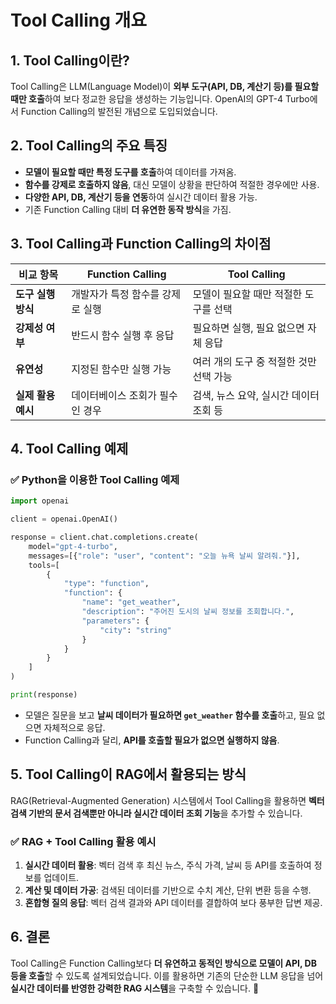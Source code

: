 # Tool Calling 개요

## 1. Tool Calling이란?

Tool Calling은 LLM(Language Model)이 **외부 도구(API, DB, 계산기 등)를 필요할 때만 호출**하여 보다 정교한 응답을 생성하는 기능입니다. OpenAI의 GPT-4 Turbo에서 Function Calling의 발전된 개념으로 도입되었습니다.

## 2. Tool Calling의 주요 특징

- **모델이 필요할 때만 특정 도구를 호출**하여 데이터를 가져옴.
- **함수를 강제로 호출하지 않음**, 대신 모델이 상황을 판단하여 적절한 경우에만 사용.
- **다양한 API, DB, 계산기 등을 연동**하여 실시간 데이터 활용 가능.
- 기존 Function Calling 대비 **더 유연한 동작 방식**을 가짐.

## 3. Tool Calling과 Function Calling의 차이점

| 비교 항목          | Function Calling                 | Tool Calling                            |
| ------------------ | -------------------------------- | --------------------------------------- |
| **도구 실행 방식** | 개발자가 특정 함수를 강제로 실행 | 모델이 필요할 때만 적절한 도구를 선택   |
| **강제성 여부**    | 반드시 함수 실행 후 응답         | 필요하면 실행, 필요 없으면 자체 응답    |
| **유연성**         | 지정된 함수만 실행 가능          | 여러 개의 도구 중 적절한 것만 선택 가능 |
| **실제 활용 예시** | 데이터베이스 조회가 필수인 경우  | 검색, 뉴스 요약, 실시간 데이터 조회 등  |

## 4. Tool Calling 예제

### ✅ Python을 이용한 Tool Calling 예제

```python
import openai

client = openai.OpenAI()

response = client.chat.completions.create(
    model="gpt-4-turbo",
    messages=[{"role": "user", "content": "오늘 뉴욕 날씨 알려줘."}],
    tools=[
        {
            "type": "function",
            "function": {
                "name": "get_weather",
                "description": "주어진 도시의 날씨 정보를 조회합니다.",
                "parameters": {
                    "city": "string"
                }
            }
        }
    ]
)

print(response)
```

- 모델은 질문을 보고 **날씨 데이터가 필요하면 `get_weather` 함수를 호출**하고, 필요 없으면 자체적으로 응답.
- Function Calling과 달리, **API를 호출할 필요가 없으면 실행하지 않음**.

## 5. Tool Calling이 RAG에서 활용되는 방식

RAG(Retrieval-Augmented Generation) 시스템에서 Tool Calling을 활용하면 **벡터 검색 기반의 문서 검색뿐만 아니라 실시간 데이터 조회 기능**을 추가할 수 있습니다.

### ✅ RAG + Tool Calling 활용 예시

1. **실시간 데이터 활용**: 벡터 검색 후 최신 뉴스, 주식 가격, 날씨 등 API를 호출하여 정보를 업데이트.
2. **계산 및 데이터 가공**: 검색된 데이터를 기반으로 수치 계산, 단위 변환 등을 수행.
3. **혼합형 질의 응답**: 벡터 검색 결과와 API 데이터를 결합하여 보다 풍부한 답변 제공.

## 6. 결론

Tool Calling은 Function Calling보다 **더 유연하고 동적인 방식으로 모델이 API, DB 등을 호출**할 수 있도록 설계되었습니다. 이를 활용하면 기존의 단순한 LLM 응답을 넘어 **실시간 데이터를 반영한 강력한 RAG 시스템**을 구축할 수 있습니다. 🚀
